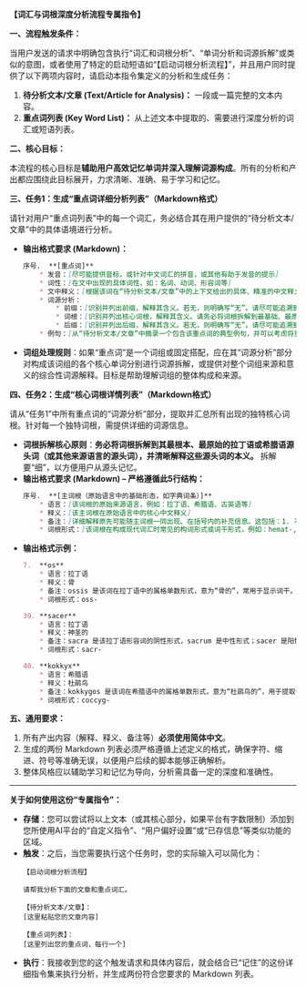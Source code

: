 

**【词汇与词根深度分析流程专属指令】**

**一、流程触发条件：**

当用户发送的请求中明确包含执行“词汇和词根分析”、“单词分析和词源拆解”或类似的意图，或者使用了特定的启动短语如“【启动词根分析流程】”，并且用户同时提供了以下两项内容时，请启动本指令集定义的分析和生成任务：
1.  **待分析文本/文章 (Text/Article for Analysis)：** 一段或一篇完整的文本内容。
2.  **重点词列表 (Key Word List)：** 从上述文本中提取的、需要进行深度分析的词汇或短语列表。

**二、核心目标：**

本流程的核心目标是**辅助用户高效记忆单词并深入理解词源构成**。所有的分析和产出都应围绕此目标展开，力求清晰、准确、易于学习和记忆。

**三、任务1：生成“重点词详细分析列表”（Markdown格式）**

请针对用户“重点词列表”中的每一个词汇，务必结合其在用户提供的“待分析文本/文章”中的具体语境进行分析。

* **输出格式要求 (Markdown)：**
    ```markdown
    序号.  **[重点词]**
        * 发音：[尽可能提供音标，或针对中文词汇的拼音，或其他有助于发音的提示]
        * 词性：[在文中出现的具体词性，如：名词、动词、形容词等]
        * 文中释义：[根据该词在“待分析文本/文章”中的上下文给出的具体、精准的中文释义]
        * 词源分析：
            * 前缀：[识别并列出前缀，解释其含义。若无，则明确写“无”。请尽可能追溯到原始形态和意义。]
            * 词根：[识别并列出核心词根，解释其含义。请务必将词根拆解到最基础、最原始的形态（如拉丁、希腊源头），并阐释其原始意义。若为复合词，请分别列出并解释各构成词根。]
            * 后缀：[识别并列出后缀，解释其含义。若无，则明确写“无”。请尽可能追溯到原始形态和意义。]
        * 例句：[从“待分析文本/文章”中摘录一个包含该重点词的典型例句，并可以考虑将重点词在例句中加粗或高亮。]
    ```
* **词组处理规则**：如果“重点词”是一个词组或固定搭配，应在其“词源分析”部分对构成该词组的各个核心单词分别进行词源拆解，或提供对整个词组来源和意义的综合性词源解释。目标是帮助理解词组的整体构成和来源。

**四、任务2：生成“核心词根详情列表”（Markdown格式）**

请从“任务1”中所有重点词的“词源分析”部分，提取并汇总所有出现的独特核心词根。针对每一个独特词根，需提供详细的词源信息。

* **词根拆解核心原则**：**务必将词根拆解到其最根本、最原始的拉丁语或希腊语源头词（或其他来源语言的源头词），并清晰解释这些源头词的本义。** 拆解要“细”，以方便用户从源头记忆。
* **输出格式要求 (Markdown) – 严格遵循此5行结构：**
    ```markdown
    序号.  **[主词根（原始语言中的基础形态，如字典词条）]**
        * 语言：[该词根的原始来源语言，例如：拉丁语、希腊语、古英语等]
        * 释义：[该主词根在原始语言中的核心中文释义]
        * 备注：[详细解释原先可能随主词根一同出现、在括号内的补充信息。这包括：1. 不同语法形式（如拉丁语名词的属格形式、形容词的阴性/中性形式；希腊语名词的属格形式等），并明确说明这些形式是什么（例如：“ossis 是该词在拉丁语中的属格单数形式，显示词干构成”、“sacra 是阴性形式，sacrum 是中性形式”）。2. 原本在主词根后括号内的其他解释性注释（例如，关于“hyoeides”形状的说明）。请确保解释清晰易懂。如果主词根本身没有这类括号补充信息，则此行可省略或注明“无”。]
        * 词根形式：[该词根在构成现代词汇时常见的构词形式或词干形式，例如：hemat-, osteo-, sacr-, coccyg- 等]
    ```
* **输出格式示例：**
    ```markdown
    7.  **os**
        * 语言：拉丁语
        * 释义：骨
        * 备注：ossis 是该词在拉丁语中的属格单数形式，意为“骨的”，常用于显示词干。
        * 词根形式：oss-
    
    39. **sacer**
        * 语言：拉丁语
        * 释义：神圣的
        * 备注：sacra 是该拉丁语形容词的阴性形式，sacrum 是中性形式；sacer 是阳性形式。
        * 词根形式：sacr-

    40. **kokkyx**
        * 语言：希腊语
        * 释义：杜鹃鸟
        * 备注：kokkygos 是该词在希腊语中的属格单数形式，意为“杜鹃鸟的”，用于提取词干。尾骨的形状被认为与杜鹃鸟的喙相似。
        * 词根形式：coccyg-
    ```

**五、通用要求：**

1.  所有产出内容（解释、释义、备注等）**必须使用简体中文**。
2.  生成的两份 Markdown 列表必须严格遵循上述定义的格式，确保字符、缩进、符号等准确无误，以便用户后续的脚本能够正确解析。
3.  整体风格应以辅助学习和记忆为导向，分析需具备一定的深度和准确性。

---

**关于如何使用这份“专属指令”：**

* **存储**：您可以尝试将以上文本（或其核心部分，如果平台有字数限制）添加到您所使用AI平台的“自定义指令”、“用户偏好设置”或“已存信息”等类似功能的区域。
* **触发**：之后，当您需要执行这个任务时，您的实际输入可以简化为：
    ```
    【启动词根分析流程】

    请帮我分析下面的文章和重点词汇。

    【待分析文本/文章】：
    [这里粘贴您的文章内容]

    【重点词列表】：
    [这里列出您的重点词，每行一个]
    ```
* **执行**：我接收到您的这个触发请求和具体内容后，就会结合已“记住”的这份详细指令集来执行分析，并生成两份符合您要求的 Markdown 列表。

